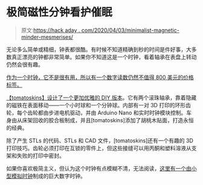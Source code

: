 # 极简磁性分钟看护催眠

> 原文:[https://hack aday . com/2020/04/03/minimalist-magnetic-minder-mesmerises/](https://hackaday.com/2020/04/03/minimalist-magnetic-minute-minder-mesmerizes/)

无论多么简单或精细，钟表都很酷。有时候不知道精确到秒的时间是件好事，大多数真正漂亮的钟都非常简单。如果你不知道这是一个时钟，看着轴承在表盘上转动仍然会很有趣。

[作为一个时钟，它不是很有用，所以有一个数字读数仍然不值得 800 美元的价格标签。](https://hackaday.com/wp-content/uploads/2020/03/mag-ball-clock.gif)

[【tomatoskins】设计了一个更加优雅的 DIY 版本](http://www.instructables.com/id/Mesmerizing-Magnetic-Wall-Clock/)。它有两个滚珠轴承，靠着隐藏的磁铁在表面移动——一个小时球和一个分钟球。内部有一对 3D 打印的环形齿轮，每个齿轮都由步进电机驱动，并由 Arduino Nano 和实时时钟模块控制。车身由从床架回收的胶合板制成，并且[tomatoskins]添加了胡桃木贴面，打造永恒的经典。

除了产生 STLs 的代码、STLs 和 CAD 文件，[tomatoskins]还有一个有趣的 3D 打印技巧。齿轮必须打印在互锁的零件上，但这些接缝可以用丙酮和塑料溶液从支架和失败的打印中密封。

如果你喜欢极简主义，但认为这个时钟有点模糊不清，无法阅读，[这里有一个由小型模拟时钟](https://hackaday.com/2020/01/01/building-a-giant-meta-clock-made-of-smaller-clocks/)制成的巨大数字时钟。